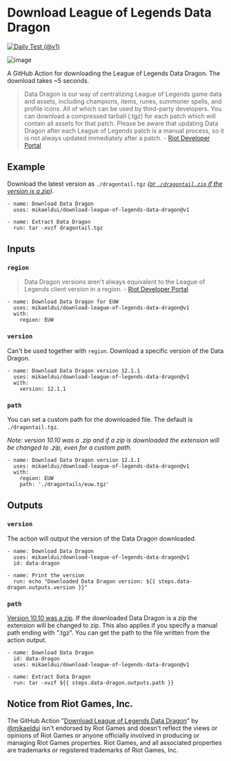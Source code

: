 # Download League of Legends Data Dragon
[![Daily Test (@v1)](https://github.com/mikaeldui/download-league-of-legends-data-dragon/actions/workflows/daily-test.v1.yml/badge.svg)](https://github.com/mikaeldui/download-league-of-legends-data-dragon/actions/workflows/daily-test.v1.yml)

![image](https://user-images.githubusercontent.com/3706841/149832547-f691560f-94ce-4bf9-b276-4afce6279c3a.png)

A GitHub Action for downloading the League of Legends Data Dragon. The download takes ~5 seconds.

> Data Dragon is our way of centralizing League of Legends game data and assets, including champions, items, runes, summoner spells, and profile icons. All of which can be used by third-party developers. You can download a compressed tarball (.tgz) for each patch which will contain all assets for that patch. Please be aware that updating Data Dragon after each League of Legends patch is a manual process, so it is not always updated immediately after a patch. - [Riot Developer Portal](https://developer.riotgames.com/docs/lol#data-dragon)

## Example
Download the latest version as `./dragontail.tgz` *([or `./dragontail.zip` if the version is a zip](https://developer.riotgames.com/docs/lol#:~:text=Patch%2010.10%20was%20uploaded%20as%20a%20zip%20archive%20(.zip)%20instead%20of%20the%20typical%20compressed%20tarball%20(.tgz)))*.

    - name: Download Data Dragon
      uses: mikaeldui/download-league-of-legends-data-dragon@v1
      
    - name: Extract Data Dragon
      run: tar -xvzf dragontail.tgz
      
## Inputs
### `region`
> Data Dragon versions aren't always equivalent to the League of Legends client version in a region. - [Riot Developer Portal](https://developer.riotgames.com/docs/lol#:~:text=Data%20Dragon%20versions%20aren%27t%20always%20equivalent%20to%20the%20League%20of%20Legends%20client%20version%20in%20a%20region.%20You%20can%20find%20the%20version%20each%20region%20is%20using%20via%20the%20realms%20files.)

    - name: Download Data Dragon for EUW
      uses: mikaeldui/download-league-of-legends-data-dragon@v1
      with:
        region: EUW
        
### `version`
Can't be used together with `region`. Download a specific version of the Data Dragon.

    - name: Download Data Dragon version 12.1.1
      uses: mikaeldui/download-league-of-legends-data-dragon@v1
      with:
        version: 12.1.1     
        
### `path`
You can set a custom path for the downloaded file. The default is `./dragontail.tgz`.

*Note: version 10.10 was a .zip and if a zip is downloaded the extension will be changed to .zip, even for a custom path.*

    - name: Download Data Dragon version 12.1.1
      uses: mikaeldui/download-league-of-legends-data-dragon@v1
      with:
        region: EUW
        path: './dragontails/euw.tgz'
        
## Outputs

### `version`
The action will output the version of the Data Dragon downloaded.

    - name: Download Data Dragon
      uses: mikaeldui/download-league-of-legends-data-dragon@v1
      id: data-dragon
      
    - name: Print the version
      run: echo "Downloaded Data Dragon version: ${{ steps.data-dragon.outputs.version }}"

### `path`
[Version 10.10 was a zip](https://developer.riotgames.com/docs/lol#:~:text=Patch%2010.10%20was%20uploaded%20as%20a%20zip%20archive%20(.zip)%20instead%20of%20the%20typical%20compressed%20tarball%20(.tgz)). If the downloaded Data Dragon is a zip the extension will be changed to zip. This also applies if you specify a manual path ending with ".tgz". You can get the path to the file written from the action output.

    - name: Download Data Dragon
      id: data-dragon
      uses: mikaeldui/download-league-of-legends-data-dragon@v1
      
    - name: Extract Data Dragon
      run: tar -xvzf ${{ steps.data-dragon.outputs.path }}
        
## Notice from Riot Games, Inc.
The GitHub Action "[Download League of Legends Data Dragon](https://github.com/marketplace/actions/download-league-of-legends-data-dragon)" by [@mikaeldui](https://github.com/mikaeldui) isn't endorsed by Riot Games and doesn't reflect the views or opinions of Riot Games or anyone officially involved in producing or managing Riot Games properties. Riot Games, and all associated properties are trademarks or registered trademarks of Riot Games, Inc.
